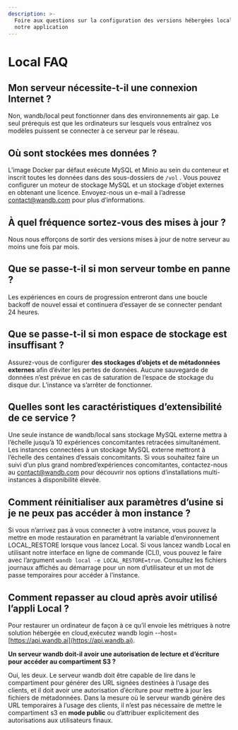 ```yaml
---
description: >-
  Foire aux questions sur la configuration des versions hébergées localement de
  notre application
---
```


# Local FAQ

## **Mon serveur nécessite-t-il une connexion Internet ?**

Non, wandb/local peut fonctionner dans des environnements air gap. Le seul prérequis est que les ordinateurs sur lesquels vous entraînez vos modèles puissent se connecter à ce serveur par le réseau.

## Où sont stockées mes données ?

L’image Docker par défaut exécute MySQL et Minio au sein du conteneur et inscrit toutes les données dans des sous-dossiers de `/vol` . Vous pouvez configurer un moteur de stockage MySQL et un stockage d’objet externes en obtenant une licence. Envoyez-nous un e-mail à l’adresse [contact@wandb.com](mailto:contact@wandb.com) pour plus d’informations.

## **À quel fréquence sortez-vous des mises à jour ?**

 Nous nous efforçons de sortir des versions mises à jour de notre serveur au moins une fois par mois.

##  **Que se passe-t-il si mon serveur tombe en panne ?**

Les expériences en cours de progression entreront dans une boucle backoff de nouvel essai et continuera d’essayer de se connecter pendant 24 heures.

##  **Que se passe-t-il si mon espace de stockage est insuffisant ?**

Assurez-vous de configurer **des stockages d’objets et de métadonnées externes** afin d’éviter les pertes de données. Aucune sauvegarde de données n’est prévue en cas de saturation de l’espace de stockage du disque dur. L’instance va s’arrêter de fonctionner.

## **Quelles sont les caractéristiques d’extensibilité de ce service ?**

Une seule instance de wandb/local sans stockage MySQL externe mettra à l’échelle jusqu’à 10 expériences concomitantes retracées simultanément. Les instances connectées à un stockage MySQL externe mettront à l’échelle des centaines d’essais concomitants. Si vous souhaitez faire un suivi d’un plus grand nombred’expériences concomitantes, contactez-nous au [contact@wandb.com](mailto:contact@wandb.com) pour découvrir nos options d’installations multi-instances à disponibilité élevée.

##  Comment réinitialiser aux paramètres d’usine si je ne peux pas accéder à mon instance ?

Si vous n’arrivez pas à vous connecter à votre instance, vous pouvez la mettre en mode restauration en paramétrant la variable d’environnement LOCAL\_RESTORE lorsque vous lancez Local. Si vous lancez wandb Local en utilisant notre interface en ligne de commande \(CLI\), vous pouvez le faire avec l’argument `wandb local -e LOCAL_RESTORE=true`. Consultez les fichiers journaux affichés au démarrage pour un nom d’utilisateur et un mot de passe temporaires pour accéder à l’instance.

##   **Comment repasser au cloud après avoir utilisé l’appli Local ?**

Pour restaurer un ordinateur de façon à ce qu’il envoie les métriques à notre solution hébergée en cloud,exécutez wandb login --host=[https://api.wandb.ai](https://api.wandb.ai).

**Un serveur wandb doit-il avoir une autorisation de lecture et d’écriture pour accéder au compartiment S3 ?**

Oui, les deux. Le serveur wandb doit être capable de lire dans le compartiment pour générer des URL signées destinées à l’usage des clients, et il doit avoir une autorisation d’écriture pour mettre à jour les fichiers de métadonnées. Dans la mesure où le serveur wandb génère des URL temporaires à l’usage des clients, il n’est pas nécessaire de mettre le compartiment s3 en **mode public** ou d’attribuer explicitement des autorisations aux utilisateurs finaux.

